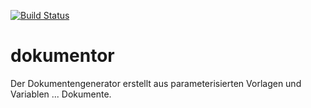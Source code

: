 [![Build Status](https://travis-ci.org/micromata/dokumentor.svg?branch=master)](https://travis-ci.org/micromata/dokumentor)

# dokumentor
Der Dokumentengenerator erstellt aus parameterisierten Vorlagen und Variablen ... Dokumente.
